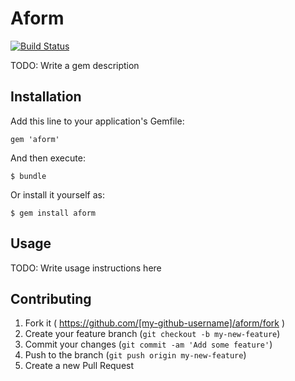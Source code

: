 # Aform
[![Build Status](https://travis-ci.org/antonversal/aform.svg?branch=master)](https://travis-ci.org/antonversal/aform)

TODO: Write a gem description

## Installation

Add this line to your application's Gemfile:

    gem 'aform'

And then execute:

    $ bundle

Or install it yourself as:

    $ gem install aform

## Usage

TODO: Write usage instructions here

## Contributing

1. Fork it ( https://github.com/[my-github-username]/aform/fork )
2. Create your feature branch (`git checkout -b my-new-feature`)
3. Commit your changes (`git commit -am 'Add some feature'`)
4. Push to the branch (`git push origin my-new-feature`)
5. Create a new Pull Request
